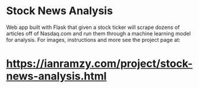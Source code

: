 # Stock News Analysis
Web app built with Flask that given a stock ticker will scrape dozens of articles off of Nasdaq.com and run them through a machine learning model for analysis.
For images, instructions and more see the project page at:
# https://ianramzy.com/project/stock-news-analysis.html
